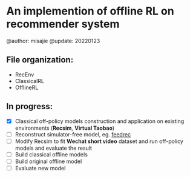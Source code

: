 # An implemention of offline RL on recommender system
@author: misajie
@update: 20220123
## File organization:
+ RecEnv
+ ClassicalRL
+ OfflineRL

## In progress:
+ [x] Classical off-policy models construction and application on existing environments (**Recsim**, **Virtual Taobao**)
+ [ ] Reconstruct simulator-free model, eg. [feedrec](https://dl.acm.org/doi/pdf/10.1145/3292500.3330668)
+ [ ] Modify Recsim to fit **Wechat short video** dataset and run off-policy models and evaluate the result
+ [ ] Build classical offline models
+ [ ] Build original offline model
+ [ ] Evaluate new model
